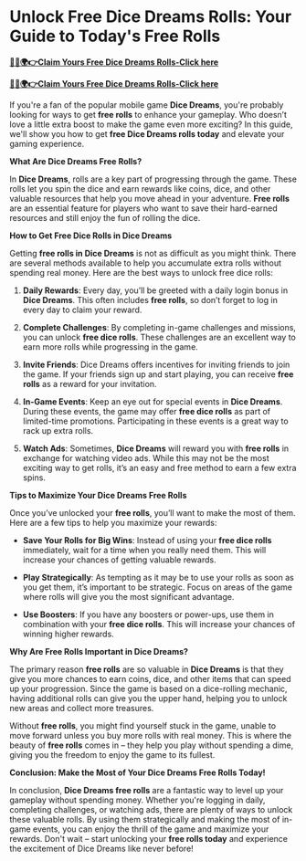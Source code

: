 # Unlock Free Dice Dreams Rolls: Your Guide to Today's Free Rolls

**[🎁💲🌍👉Claim Yours Free Dice Dreams Rolls-Click here](https://amazonbuy.xyz/c/dicedremm)**

**[🎁💲🌍👉Claim Yours Free Dice Dreams Rolls-Click here](https://amazonbuy.xyz/c/dicedremm)**

If you're a fan of the popular mobile game **Dice Dreams**, you're probably looking for ways to get **free rolls** to enhance your gameplay. Who doesn’t love a little extra boost to make the game even more exciting? In this guide, we'll show you how to get **free Dice Dreams rolls today** and elevate your gaming experience.

**What Are Dice Dreams Free Rolls?**

In **Dice Dreams**, rolls are a key part of progressing through the game. These rolls let you spin the dice and earn rewards like coins, dice, and other valuable resources that help you move ahead in your adventure. **Free rolls** are an essential feature for players who want to save their hard-earned resources and still enjoy the fun of rolling the dice. 

**How to Get Free Dice Rolls in Dice Dreams**

Getting **free rolls in Dice Dreams** is not as difficult as you might think. There are several methods available to help you accumulate extra rolls without spending real money. Here are the best ways to unlock free dice rolls:

1. **Daily Rewards**: Every day, you’ll be greeted with a daily login bonus in **Dice Dreams**. This often includes **free rolls**, so don’t forget to log in every day to claim your reward.

2. **Complete Challenges**: By completing in-game challenges and missions, you can unlock **free dice rolls**. These challenges are an excellent way to earn more rolls while progressing in the game.

3. **Invite Friends**: Dice Dreams offers incentives for inviting friends to join the game. If your friends sign up and start playing, you can receive **free rolls** as a reward for your invitation.

4. **In-Game Events**: Keep an eye out for special events in **Dice Dreams**. During these events, the game may offer **free dice rolls** as part of limited-time promotions. Participating in these events is a great way to rack up extra rolls.

5. **Watch Ads**: Sometimes, **Dice Dreams** will reward you with **free rolls** in exchange for watching video ads. While this may not be the most exciting way to get rolls, it’s an easy and free method to earn a few extra spins.

**Tips to Maximize Your Dice Dreams Free Rolls**

Once you’ve unlocked your **free rolls**, you’ll want to make the most of them. Here are a few tips to help you maximize your rewards:

- **Save Your Rolls for Big Wins**: Instead of using your **free dice rolls** immediately, wait for a time when you really need them. This will increase your chances of getting valuable rewards.
  
- **Play Strategically**: As tempting as it may be to use your rolls as soon as you get them, it’s important to be strategic. Focus on areas of the game where rolls will give you the most significant advantage.

- **Use Boosters**: If you have any boosters or power-ups, use them in combination with your **free dice rolls**. This will increase your chances of winning higher rewards.

**Why Are Free Rolls Important in Dice Dreams?**

The primary reason **free rolls** are so valuable in **Dice Dreams** is that they give you more chances to earn coins, dice, and other items that can speed up your progression. Since the game is based on a dice-rolling mechanic, having additional rolls can give you the upper hand, helping you to unlock new areas and collect more treasures.

Without **free rolls**, you might find yourself stuck in the game, unable to move forward unless you buy more rolls with real money. This is where the beauty of **free rolls** comes in – they help you play without spending a dime, giving you the freedom to enjoy the game to its fullest.

**Conclusion: Make the Most of Your Dice Dreams Free Rolls Today!**

In conclusion, **Dice Dreams free rolls** are a fantastic way to level up your gameplay without spending money. Whether you're logging in daily, completing challenges, or watching ads, there are plenty of ways to unlock these valuable rolls. By using them strategically and making the most of in-game events, you can enjoy the thrill of the game and maximize your rewards. Don't wait – start unlocking your **free rolls today** and experience the excitement of Dice Dreams like never before! 

